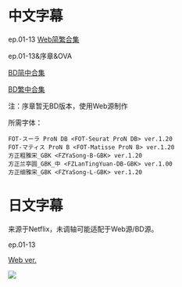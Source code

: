 # 中文字幕

ep.01-13 [Web简繁合集](https://github.com/Nekomoekissaten-SUB/Nekomoekissaten-MIR-Subs/raw/master/Arifureta/Arifureta_Web_CHS&CHT.7z)

ep.01-13&序章&OVA

[BD简中合集](https://github.com/Nekomoekissaten-SUB/Nekomoekissaten-MIR-Subs/raw/master/Arifureta/Arifureta_BD_CHS.7z)

[BD繁中合集](https://github.com/Nekomoekissaten-SUB/Nekomoekissaten-MIR-Subs/raw/master/Arifureta/Arifureta_BD_CHT.7z)

注：序章暂无BD版本，使用Web源制作

所需字体：
```
FOT-スーラ ProN DB <FOT-Seurat ProN DB> ver.1.20
FOT-マティス ProN B <FOT-Matisse ProN B> ver.1.20
方正粗雅宋_GBK <FZYaSong-B-GBK> ver.1.20
方正兰亭圆_GBK_中 <FZLanTingYuan-DB-GBK> ver.1.00
方正细雅宋_GBK <FZYaSong-L-GBK> ver.1.20
```

# 日文字幕

来源于Netflix，未调轴可能适配于Web源/BD源。

ep.01-13

[Web ver.](https://github.com/Nekomoekissaten-SUB/Nekomoekissaten-MIR-Subs/raw/master/Arifureta/Arifureta_Web_JPN.7z)

![](https://nekomoe.pages.dev/images/2019-07/Arifureta.jpg)